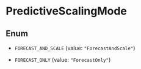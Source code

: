 

# PredictiveScalingMode

## Enum


* `FORECAST_AND_SCALE` (value: `"ForecastAndScale"`)

* `FORECAST_ONLY` (value: `"ForecastOnly"`)



